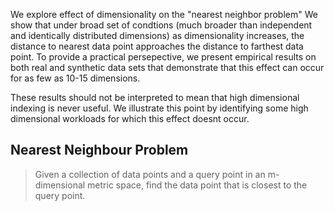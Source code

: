We explore effect of dimensionality on the "nearest neighbor problem" We show that under broad set of condtions (much broader than independent and identically distributed dimensions) as dimensionality increases, the distance to nearest data point approaches the distance to farthest data point. To provide a practical persepective, we present empirical results on both real and synthetic data sets that demonstrate that this effect can occur for as few as 10-15 dimensions.

These results should not be interpreted to mean that high dimensional indexing is never useful. We illustrate this point by identifying some high dimensional workloads for which this effect doesnt occur.

## Nearest Neighbour Problem
> 	Given a collection of data points and a query point in an m-dimensional metric space, find the data point that is closest to the query point.


